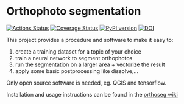# Orthophoto segmentation

[![Actions Status](https://github.com/orthoseg/orthoseg/actions/workflows/tests.yml/badge.svg?branch=main)](https://github.com/orthoseg/orthoseg/actions?query=workflow%3ATests)
[![Coverage Status](https://codecov.io/gh/orthoseg/orthoseg/branch/main/graph/badge.svg)](https://codecov.io/gh/orthoseg/orthoseg) 
[![PyPI version](https://img.shields.io/pypi/v/orthoseg.svg)](https://pypi.org/project/orthoseg)
[![DOI](https://zenodo.org/badge/147507046.svg)](https://zenodo.org/doi/10.5281/zenodo.10340584)

This project provides a procedure and software to make it easy to:
1. create a training dataset for a topic of your choice
2. train a neural network to segment orthophotos
3. run the segmentation on a larger area + vectorize the result
4. apply some basic postprocessing like dissolve,...

Only open source software is needed, eg. QGIS and tensorflow.

Installation and usage instructions can be found in the [orthoseg wiki](https://github.com/orthoseg/orthoseg/wiki)
